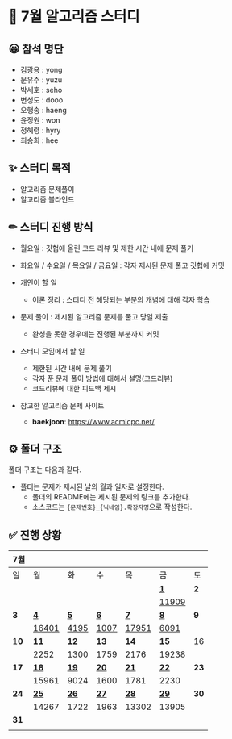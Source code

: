 # :page_with_curl: 7월 알고리즘 스터디

## 😀 참석 명단

* 김광용 : yong
* 문유주 : yuzu
* 박세호 : seho
* 변성도 : dooo
* 오행송 : haeng 
* 윤정원 : won
* 정혜령 : hyry
* 최승희 : hee

## ✨ 스터디 목적 

* 알고리즘 문제풀이
* 알고리즘 블라인드

## ✏ 스터디 진행 방식

* 월요일 : 깃헙에 올린 코드 리뷰 및 제한 시간 내에 문제 풀기  
* 화요일 / 수요일 / 목요일 / 금요일 : 각자 제시된 문제 풀고 깃헙에 커밋   
* 개인이 할 일

  * 이론 정리 : 스터디 전 해당되는 부분의 개념에 대해 각자 학습
* 문제 풀이 : 제시된 알고리즘 문제를 풀고 당일 제출 
    * 완성을 못한 경우에는 진행된 부분까지 커밋
* 스터디 모임에서 할 일
  * 제한된 시간 내에  문제 풀기
  * 각자 푼 문제 풀이 방법에 대해서 설명(코드리뷰)
  * 코드리뷰에 대한 피드백 제시
  
* 참고한 알고리즘 문제 사이트

  *  **baekjoon**: https://www.acmicpc.net/

## ⚙ 폴더 구조

폴더 구조는 다음과 같다.

* 폴더는 문제가 제시된 날의 월과 일자로 설정한다.
  * 폴더의 README에는 제시된 문제의 링크를 추가한다.
  * 소스코드는 `{문제번호}_{닉네임}.확장자명`으로 작성한다.

## ✅ 진행 상황

| 7월    |                                                              |                                                              |                                                              |                                                              |                                                              |        |
| ------ | ------------------------------------------------------------ | ------------------------------------------------------------ | ------------------------------------------------------------ | ------------------------------------------------------------ | ------------------------------------------------------------ | ------ |
| 일     | 월                                                           | 화                                                           | 수                                                           | 목                                                           | 금                                                           | 토     |
|        |                                                              |                                                              |                                                              |                                                              | [**1**](https://github.com/seho27060/jul-algo-study/tree/master/0701) | **2**  |
|        |                                                              |                                                              |                                                              |                                                              | [11909](https://www.acmicpc.net/problem/11909)               |        |
| **3**  | [**4**](https://github.com/seho27060/jul-algo-study/tree/master/0704) | [**5**](https://github.com/seho27060/jul-algo-study/tree/master/0705) | [**6**](https://github.com/seho27060/jul-algo-study/tree/master/0706) | [**7**](https://github.com/seho27060/jul-algo-study/tree/master/0707) | [**8**](https://github.com/seho27060/jul-algo-study/tree/master/0708) | **9**  |
|        | [16401](https://www.acmicpc.net/problem/16401)               | [4195](https://www.acmicpc.net/problem/4195)                 | [1007](https://www.acmicpc.net/problem/1007)                 | [17951](https://www.acmicpc.net/problem/17951)               | [6091](https://www.acmicpc.net/problem/6091)                 |        |
| 1**0** | [**11**](https://github.com/seho27060/jul-algo-study/tree/master/0711) | [**12**](https://github.com/seho27060/jul-algo-study/tree/master/0712) | [**13**](https://github.com/seho27060/jul-algo-study/tree/master/0713) | [**14**](https://github.com/seho27060/jul-algo-study/tree/master/0714) | [**15**](https://github.com/seho27060/jul-algo-study/tree/master/0715) | 16     |
|        | 2252                                                         | 1300                                                         | 1759                                                         | 2176                                                         | 19238                                                        |        |
| **17** | [**18**](https://github.com/seho27060/jul-algo-study/tree/master/0718) | [**19**](https://github.com/seho27060/jul-algo-study/tree/master/0719) | [**20**](https://github.com/seho27060/jul-algo-study/tree/master/0720) | [**21**](https://github.com/seho27060/jul-algo-study/tree/master/0721) | [**22**](https://github.com/seho27060/jul-algo-study/tree/master/0722) | **23** |
|        | 15961                                                        | 9024                                                         | 1600                                                         | 1781                                                         | 2230                                                         |        |
| **24** | [**25**](https://github.com/seho27060/jul-algo-study/tree/master/0725) | [**26**](https://github.com/seho27060/jul-algo-study/tree/master/0726) | [**27**](https://github.com/seho27060/jul-algo-study/tree/master/0727) | [**28**](https://github.com/seho27060/jul-algo-study/tree/master/0728) | [**29**](https://github.com/seho27060/jul-algo-study/tree/master/0729) | **30** |
|        | 14267                                                        | 1722                                                         | 1963                                                         | 13302                                                        | 13905                                                        |        |
| **31** |                                                              |                                                              |                                                              |                                                              |                                                              |        |
|        |                                                              |                                                              |                                                              |                                                              |                                                              |        |
